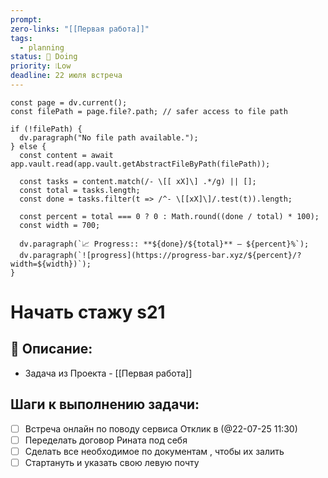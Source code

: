 ```yaml
---
prompt: 
zero-links: "[[Первая работа]]"
tags:
  - planning
status: 📌 Doing
priority: ❕Low
deadline: 22 июля встреча
---
```

```dataviewjs
const page = dv.current();
const filePath = page.file?.path; // safer access to file path

if (!filePath) {
  dv.paragraph("No file path available.");
} else {
  const content = await app.vault.read(app.vault.getAbstractFileByPath(filePath));
  
  const tasks = content.match(/- \[[ xX]\] .*/g) || [];
  const total = tasks.length;
  const done = tasks.filter(t => /^- \[[xX]\]/.test(t)).length;
  
  const percent = total === 0 ? 0 : Math.round((done / total) * 100);
  const width = 700;
  
  dv.paragraph(`📈 Progress:: **${done}/${total}** — ${percent}%`);
  dv.paragraph(`![progress](https://progress-bar.xyz/${percent}/?width=${width})`);
}

```
# Начать стажу s21
## 📑 Описание:
- Задача из Проекта - [[Первая работа]]

## Шаги к выполнению задачи:
- [ ] Встреча онлайн по поводу сервиса Отклик в (@22-07-25 11:30)
- [ ] Переделать договор Рината под себя 
- [ ] Сделать все необходимое по документам , чтобы их залить
- [ ] Стартануть и указать свою левую почту